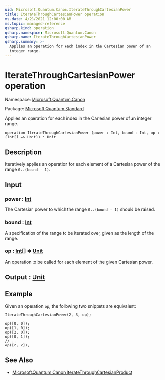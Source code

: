 ```yaml
---
uid: Microsoft.Quantum.Canon.IterateThroughCartesianPower
title: IterateThroughCartesianPower operation
ms.date: 4/23/2021 12:00:00 AM
ms.topic: managed-reference
qsharp.kind: operation
qsharp.namespace: Microsoft.Quantum.Canon
qsharp.name: IterateThroughCartesianPower
qsharp.summary: >-
  Applies an operation for each index in the Cartesian power of an
  integer range.
---
```


# IterateThroughCartesianPower operation

Namespace: [Microsoft.Quantum.Canon](xref:Microsoft.Quantum.Canon)

Package: [Microsoft.Quantum.Standard](https://nuget.org/packages/Microsoft.Quantum.Standard)


Applies an operation for each index in the Cartesian power of aninteger range.

```qsharp
operation IterateThroughCartesianPower (power : Int, bound : Int, op : (Int[] => Unit)) : Unit
```


## Description

Iteratively applies an operation for each element of a Cartesian powerof the range `0..(bound - 1)`.

## Input

### power : [Int](xref:microsoft.quantum.qsharp.valueliterals#int-literals)

The Cartesian power to which the range `0..(bound - 1)` should beraised.


### bound : [Int](xref:microsoft.quantum.qsharp.valueliterals#int-literals)

A specification of the range to be iterated over, given as the lengthof the range.


### op : [Int](xref:microsoft.quantum.qsharp.valueliterals#int-literals)[] => [Unit](xref:microsoft.quantum.qsharp.valueliterals#unit-literal) 

An operation to be called for each element of the given Cartesian power.



## Output : [Unit](xref:microsoft.quantum.qsharp.valueliterals#unit-literal)



## Example

Given an operation `op`, the following two snippets are equivalent:```qsharpIterateThroughCartesianPower(2, 3, op);``````qsharpop([0, 0]);op([1, 0]);op([2, 0]);op([0, 1]);// ..op([2, 2]);```

## See Also

- [Microsoft.Quantum.Canon.IterateThroughCartesianProduct](xref:Microsoft.Quantum.Canon.IterateThroughCartesianProduct)